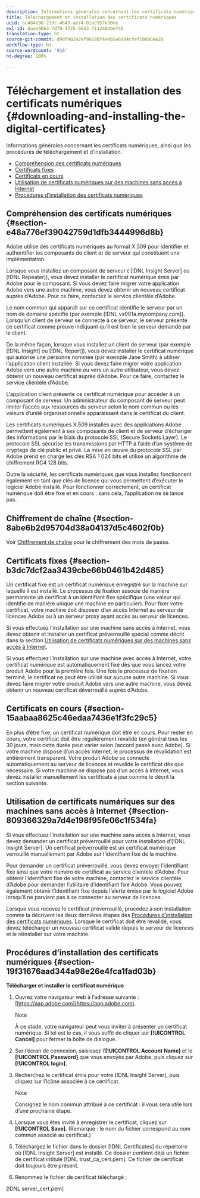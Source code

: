 ```yaml
---
description: Informations générales concernant les certificats numériques, ainsi que les procédures de téléchargement et d’installation.
title: Téléchargement et installation des certificats numériques
uuid: ac484e96-21dc-4643-ae74-01ac957e30ee
exl-id: 8aae9b63-7df0-4725-9833-711246bbe746
translation-type: ht
source-git-commit: d9df90242ef96188f4e4b5e6d04cfef196b0a628
workflow-type: ht
source-wordcount: '916'
ht-degree: 100%

---
```


# Téléchargement et installation des certificats numériques {#downloading-and-installing-the-digital-certificates}

Informations générales concernant les certificats numériques, ainsi que les procédures de téléchargement et d’installation.

* [Compréhension des certificats numériques](../../../../../home/c-inst-svr/c-install-ins-svr/t-install-proc-inst-svr-dpu/c-dnld-dgtl-cert/c-dnld-dgtl-cert.md#section-e48a776ef39042759d1dfb3444996d8b)
* [Certificats fixes](../../../../../home/c-inst-svr/c-install-ins-svr/t-install-proc-inst-svr-dpu/c-dnld-dgtl-cert/c-dnld-dgtl-cert.md#section-b3dc7dcf2aa3439cbe66b0461b42d485)
* [Certificats en cours](../../../../../home/c-inst-svr/c-install-ins-svr/t-install-proc-inst-svr-dpu/c-dnld-dgtl-cert/c-dnld-dgtl-cert.md#section-15aabaa8625c46edaa7436e1f3fc29c5)
* [Utilisation de certificats numériques sur des machines sans accès à Internet](../../../../../home/c-inst-svr/c-install-ins-svr/t-install-proc-inst-svr-dpu/c-dnld-dgtl-cert/c-dnld-dgtl-cert.md#section-809366329a7d4e198f95fe06c1f534fa)
* [Procédures d’installation des certificats numériques](../../../../../home/c-inst-svr/c-install-ins-svr/t-install-proc-inst-svr-dpu/c-dnld-dgtl-cert/c-dnld-dgtl-cert.md#section-19f31676aad344a98e26e4fca1fad03b)

## Compréhension des certificats numériques {#section-e48a776ef39042759d1dfb3444996d8b}

Adobe utilise des certificats numériques au format X.509 pour identifier et authentifier les composants de client et de serveur qui constituent une implémentation.

Lorsque vous installez un composant de serveur ( [!DNL Insight Server] ou [!DNL Repeater]), vous devez installer le certificat numérique émis par Adobe pour le composant. Si vous devez faire migrer votre application Adobe vers une autre machine, vous devez obtenir un nouveau certificat auprès d’Adobe. Pour ce faire, contactez le service clientèle d’Adobe.

Le nom commun qui apparaît sur ce certificat identifie le serveur par un nom de domaine spécifié (par exemple [!DNL vs001a.mycompany.com]). Lorsqu’un client de serveur se connecte à ce serveur, le serveur présente ce certificat comme preuve indiquant qu’il est bien le serveur demandé par le client.

De la même façon, lorsque vous installez un client de serveur (par exemple [!DNL Insight] ou [!DNL Report]), vous devez installer le certificat numérique qui autorise une personne nommée (par exemple Jane Smith) à utiliser l’application client installée. Si vous devez faire migrer votre application Adobe vers une autre machine ou vers un autre utilisateur, vous devez obtenir un nouveau certificat auprès d’Adobe. Pour ce faire, contactez le service clientèle d’Adobe.

L’application client présente ce certificat numérique pour accéder à un composant de serveur. Un administrateur du composant de serveur peut limiter l’accès aux ressources du serveur selon le nom commun ou les valeurs d’unité organisationnelle apparaissant dans le certificat du client.

Les certificats numériques X.509 installés avec des applications Adobe permettent également à ses composants de client et de serveur d’échanger des informations par le biais du protocole SSL (Secure Sockets Layer). Le protocole SSL sécurise les transmissions par HTTP à l’aide d’un système de cryptage de clé public et privé. La mise en œuvre du protocole SSL par Adobe prend en charge les clés RSA 1 024 bits et utilise un algorithme de chiffrement RC4 128 bits.

Outre la sécurité, les certificats numériques que vous installez fonctionnent également en tant que clés de licence qui vous permettent d’exécuter le logiciel Adobe installé. Pour fonctionner correctement, un certificat numérique doit être fixe et en cours : sans cela, l’application ne se lance pas.

## Chiffrement de chaîne {#section-8abe6b2d95704d38a04137d5c4602f0b}

Voir [Chiffrement de chaîne](../../../../../home/c-inst-svr/c-install-ins-svr/t-install-proc-inst-svr-dpu/c-dnld-dgtl-cert/string-encryption.md#concept-35da0b53650a4d7e82b240ad27f6d45a) pour le chiffrement des mots de passe.

## Certificats fixes {#section-b3dc7dcf2aa3439cbe66b0461b42d485}

Un certificat fixe est un certificat numérique enregistré sur la machine sur laquelle il est installé. Le processus de fixation associe de manière permanente un certificat à un identifiant fixe spécifique (une valeur qui identifie de manière unique une machine en particulier). Pour fixer votre certificat, votre machine doit disposer d’un accès Internet au serveur de licences Adobe ou à un serveur proxy ayant accès au serveur de licences.

Si vous effectuez l’installation sur une machine sans accès à Internet, vous devez obtenir et installer un certificat préverrouillé spécial comme décrit dans la section [Utilisation de certificats numériques sur des machines sans accès à Internet](../../../../../home/c-inst-svr/c-install-ins-svr/t-install-proc-inst-svr-dpu/c-dnld-dgtl-cert/c-dnld-dgtl-cert.md#section-809366329a7d4e198f95fe06c1f534fa).

Si vous effectuez l’installation sur une machine avec accès à Internet, votre certificat numérique est automatiquement fixé dès que vous lancez votre produit Adobe pour la première fois. Une fois le processus de fixation terminé, le certificat ne peut être utilisé sur aucune autre machine. Si vous devez faire migrer votre produit Adobe vers une autre machine, vous devez obtenir un nouveau certificat déverrouillé auprès d’Adobe.

## Certificats en cours {#section-15aabaa8625c46edaa7436e1f3fc29c5}

En plus d’être fixe, un certificat numérique doit être en cours. Pour rester en cours, votre certificat doit être régulièrement revalidé (en général tous les 30 jours, mais cette durée peut varier selon l’accord passé avec Adobe). Si votre machine dispose d’un accès Internet, le processus de revalidation est entièrement transparent. Votre produit Adobe se connecte automatiquement au serveur de licences et revalide le certificat dès que nécessaire. Si votre machine ne dispose pas d’un accès à Internet, vous devez installer manuellement les certificats à jour comme le décrit la section suivante.

## Utilisation de certificats numériques sur des machines sans accès à Internet {#section-809366329a7d4e198f95fe06c1f534fa}

Si vous effectuez l’installation sur une machine sans accès à Internet, vous devez demander un certificat préverrouillé pour votre installation d’[!DNL Insight Server]. Un certificat préverrouillé est un certificat numérique verrouillé manuellement par Adobe sur l’identifiant fixe de la machine.

Pour demander un certificat préverrouillé, vous devez envoyer l’identifiant fixe ainsi que votre numéro de certificat au service clientèle d’Adobe. Pour obtenir l’identifiant fixe de votre machine, contactez le service clientèle d’Adobe pour demander l’utilitaire d’identifiant fixe Adobe. Vous pouvez également obtenir l’identifiant fixe depuis l’alerte émise par le logiciel Adobe lorsqu’il ne parvient pas à se connecter au serveur de licences.

Lorsque vous recevez le certificat préverrouillé, procédez à son installation comme la décrivent les deux dernières étapes des [Procédures d’installation des certificats numériques](../../../../../home/c-inst-svr/c-install-ins-svr/t-install-proc-inst-svr-dpu/c-dnld-dgtl-cert/c-dnld-dgtl-cert.md#section-19f31676aad344a98e26e4fca1fad03b). Lorsque le certificat doit être revalidé, vous devez télécharger un nouveau certificat validé depuis le serveur de licences et le réinstaller sur votre machine.

## Procédures d’installation des certificats numériques {#section-19f31676aad344a98e26e4fca1fad03b}

**Télécharger et installer le certificat numérique**

1. Ouvrez votre navigateur web à l’adresse suivante : [https://aap.adobe.com](https://aap.adobe.com).

   >[!NOTE]
   >
   >À ce stade, votre navigateur peut vous inviter à présenter un certificat numérique. Si tel est le cas, il vous suffit de cliquer sur **[!UICONTROL Cancel]** pour fermer la boîte de dialogue.

1. Sur l’écran de connexion, saisissez l’**[!UICONTROL Account Name]** et le **[!UICONTROL Password]** que vous envoyés par Adobe, puis cliquez sur **[!UICONTROL login]**.

1. Recherchez le certificat émis pour votre [!DNL Insight Server], puis cliquez sur l’icône associée à ce certificat.

   >[!NOTE]
   >
   >Consignez le nom commun attribué à ce certificat : il vous sera utile lors d’une prochaine étape.

1. Lorsque vous êtes invité à enregistrer le certificat, cliquez sur **[!UICONTROL Save]**. (Remarque : le nom du fichier correspond au nom commun associé au certificat.)
1. Téléchargez le fichier dans le dossier [!DNL Certificates] du répertoire où [!DNL Insight Server] est installé. Ce dossier contient déjà un fichier de certificat intitulé [!DNL trust_ca_cert.pem]. Ce fichier de certificat doit toujours être présent.

1. Renommez le fichier de certificat téléchargé :

[!DNL server_cert.pem]
